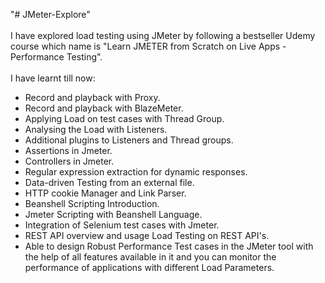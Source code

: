 "# JMeter-Explore" <br /><br />
I have explored load testing using JMeter by following a bestseller Udemy course which name is "Learn JMETER from Scratch on Live Apps -Performance Testing".<br /><br />
I have learnt till now:

- Record and playback with Proxy.
- Record and playback with BlazeMeter.
- Applying Load on test cases with Thread Group.
- Analysing the Load with Listeners.
- Additional plugins to Listeners and Thread groups.
- Assertions in Jmeter.
- Controllers in Jmeter.
- Regular expression extraction for dynamic responses.
- Data-driven Testing from an external file.
- HTTP cookie Manager and Link Parser.
- Beanshell Scripting Introduction.
- Jmeter Scripting with Beanshell Language.
- Integration of Selenium test cases with Jmeter.
- REST API overview and usage Load Testing on REST API's.
- Able to design Robust Performance Test cases in the JMeter tool with the help of all features available in it and you can monitor the performance of applications with different Load Parameters.
